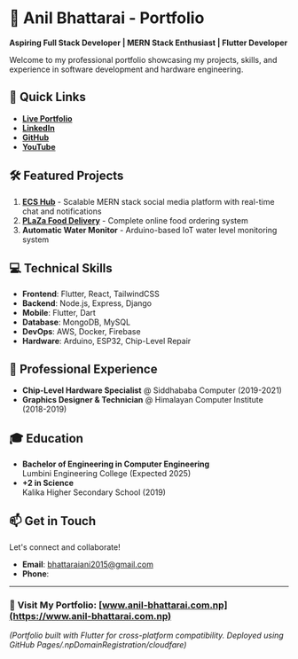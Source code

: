 # 🌟 Anil Bhattarai - Portfolio  
**Aspiring Full Stack Developer | MERN Stack Enthusiast | Flutter Developer**  

Welcome to my professional portfolio showcasing my projects, skills, and experience in software development and hardware engineering.

## 🚀 Quick Links  
- **[Live Portfolio](https://www.anil-bhattarai.com.np)**  
- **[LinkedIn](https://www.linkedin.com/in/anil-bhattarai-735129307)**  
- **[GitHub](https://github.com/Crealify)**  
- **[YouTube](https://www.youtube.com/@CREALIFY)**  

## 🛠️ Featured Projects  
1. **[ECS Hub](https://github.com/Crealify/ecs-hub)** - Scalable MERN stack social media platform with real-time chat and notifications  
2. **[PLaZa Food Delivery](https://github.com/Crealify/plaza-food)** - Complete online food ordering system  
3. **Automatic Water Monitor** - Arduino-based IoT water level monitoring system  

## 💻 Technical Skills  
- **Frontend**: Flutter, React, TailwindCSS  
- **Backend**: Node.js, Express, Django  
- **Mobile**: Flutter, Dart  
- **Database**: MongoDB, MySQL  
- **DevOps**: AWS, Docker, Firebase  
- **Hardware**: Arduino, ESP32, Chip-Level Repair  

## 💼 Professional Experience  
- **Chip-Level Hardware Specialist** @ Siddhababa Computer (2019-2021)  
- **Graphics Designer & Technician** @ Himalayan Computer Institute (2018-2019)  

## 🎓 Education  
- **Bachelor of Engineering in Computer Engineering**  
  Lumbini Engineering College (Expected 2025)  
- **+2 in Science**  
  Kalika Higher Secondary School (2019)  

## 📫 Get in Touch  
Let's connect and collaborate!  
- **Email**: [bhattaraiani2015@gmail.com](mailto:bhattaraiani2015@gmail.com)  
- **Phone**: 

---

### 🔗 **Visit My Portfolio**: [www.anil-bhattarai.com.np](https://www.anil-bhattarai.com.np)  

*(Portfolio built with Flutter for cross-platform compatibility. Deployed using GitHub Pages/.npDomainRegistration/cloudfare)*  
